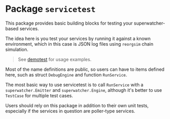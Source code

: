 # Package `servicetest`

This package provides basic building blocks for testing your superwatcher-based services.

The idea here is you test your services by running it against a known environment,
which in this case is JSON log files using `reorgsim` chain simulation.

> See [demotest](../../examples/demoservice/demotest/) for usage examples.

Most of the name definitions are public, so users can have to items defined here,
such as struct `DebugEngine` and function `RunService`.

The most basic way to use servicetest is to call `RunService`
with a `superwatcher.Emitter` and `superwatcher.Engine`,
although it's better to use `TestCase` for multiple test cases.

Users should rely on this package in addition to their own unit tests,
especially if the services in question are poller-type services.
